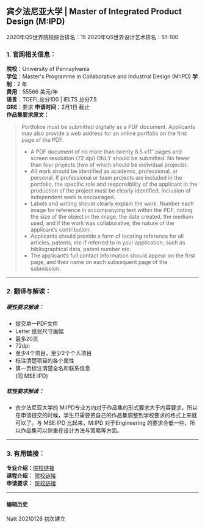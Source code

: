 ## 宾夕法尼亚大学 | Master of Integrated Product Design (M:IPD)  
2020年QS世界院校综合排名：15
2020年QS世界设计艺术排名：51-100



### 1. 官网相关信息：

**院校**：University of Pennsylvania  
**学位**：Master's Programme in Collaborative and Industrial Design (M:IPD)
**学制**：2 年  
**费用**：55566 美元/年  
**语言**：TOEFL总分100 | IELTS 总分7.5  
**GRE**：要求 
**申请时间**：2月1日 截止   
**作品集要求原文：**   

> Portfolios must be submitted digitally as a PDF document. Applicants may also provide a web address for an online portfolio on the first page of the PDF.
>
>- A PDF document of no more than twenty 8.5 x11″ pages and screen resolution (72 dpi) ONLY should be submitted. No fewer than four projects (two of which should be individual projects).
>- All work should be identified as academic, professional, or personal. If professional or team projects are included in the portfolio, the specific role and responsibility of the applicant in the production of the project must be clearly identified. Inclusion of independent work is encouraged.
>- Labels and writing should clearly explain the work. Number each image for reference in accompanying text within the PDF, noting the size of the object in the image, the date created, the medium used, and if the work was collaborative, the nature of the applicant’s contribution.
>- Applicants should provide a form of locating reference for all articles, patents, etc if referred to in your application, such as bibliographical data, patent number etc.
>- The applicant’s full contact information should appear on the first page, and their name on each subsequent page of the submission. 



---


### 2. 翻译与解读：

##### 硬性要求解读：
- 提交单一PDF文件  
- Letter 纸张尺寸画幅
- 最多20页  
- 72dpi
- 至少4个项目，至少2个个人项目
- 标注清楚项目的各个属性  
- 第一页标注清楚全名和联系信息  
(同 MSE:IPD)




##### 软性要求解读：
- 宾夕法尼亚大学的 M:IPD专业方向对于作品集的形式要求大于内容要求，所以在申请提交的时候，学生只需要把自己的作品集调整到学校要求的格式上来就可以了。与 MSE:IPD 比起来，M:IPD 对于Engineering 的要求会低一些，所以作品集可以侧重在设计方法与策略等方面。


---


### 3. 有用链接：

**专业介绍：**[院校链接](https://ipd.me.upenn.edu/ipd-programs/m-ipd-degree/)  
**课程介绍：** [院校链接](https://ipd.me.upenn.edu/courses/)  
**申请要求：** [院校链接](https://ipd.me.upenn.edu/admissions/)



---


#### 编辑历史

Natt 20210126 初次建立  
